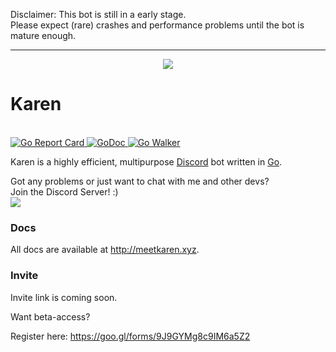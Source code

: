 Disclaimer: This bot is still in a early stage.<br>
Please expect (rare) crashes and performance problems until the bot is mature enough.
<hr>

<p align="center">
  <img src="http://i.imgur.com/vDJVt9g.png"/><br>
  <h1>Karen</h1><br>
  <a href="https://goreportcard.com/report/github.com/sn0w/Karen">
    <img src="https://goreportcard.com/badge/github.com/sn0w/Karen" alt="Go Report Card"/>
  </a>
  <a href="https://godoc.org/github.com/sn0w/Karen">
    <img src="https://godoc.org/github.com/sn0w/Karen?status.svg" alt="GoDoc" />
  </a>
  <a href="https://gowalker.org/github.com/sn0w/Karen">
    <img src="http://gowalker.org/api/v1/badge" alt="Go Walker" />
  </a>
  <br>
</p>

Karen is a highly efficient, multipurpose [Discord](https://discordapp.com/) bot written in [Go](http://golang.org/).

Got any problems or just want to chat with me and other devs?<br>
Join the Discord Server! :)<br>
[![](https://discordapp.com/api/guilds/180818466847064065/widget.png)](https://discord.gg/5SjDr3G)

### Docs
All docs are available at http://meetkaren.xyz.

### Invite
Invite link is coming soon.

Want beta-access?

Register here: https://goo.gl/forms/9J9GYMg8c9IM6a5Z2
